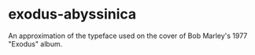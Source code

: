 # exodus-abyssinica
An approximation of the typeface used on the cover of Bob Marley's 1977 "Exodus" album.
